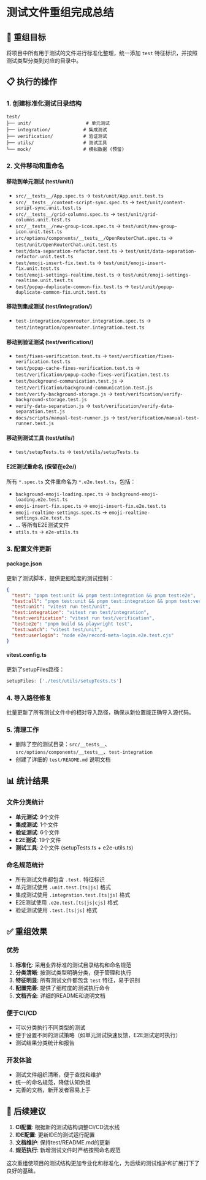 # 测试文件重组完成总结

## 🎯 重组目标

将项目中所有用于测试的文件进行标准化整理，统一添加 `test` 特征标识，并按照测试类型分类到对应的目录中。

## 📋 执行的操作

### 1. 创建标准化测试目录结构

```
test/
├── unit/                    # 单元测试
├── integration/            # 集成测试
├── verification/           # 验证测试
├── utils/                  # 测试工具
└── mock/                   # 模拟数据 (预留)
```

### 2. 文件移动和重命名

#### 移动到单元测试 (test/unit/)

- `src/__tests__/App.spec.ts` → `test/unit/App.unit.test.ts`
- `src/__tests__/content-script-sync.spec.ts` → `test/unit/content-script-sync.unit.test.ts`
- `src/__tests__/grid-columns.spec.ts` → `test/unit/grid-columns.unit.test.ts`
- `src/__tests__/new-group-icon.spec.ts` → `test/unit/new-group-icon.unit.test.ts`
- `src/options/components/__tests__/OpenRouterChat.spec.ts` → `test/unit/OpenRouterChat.unit.test.ts`
- `test/data-separation-refactor.test.ts` → `test/unit/data-separation-refactor.unit.test.ts`
- `test/emoji-insert-fix.test.ts` → `test/unit/emoji-insert-fix.unit.test.ts`
- `test/emoji-settings-realtime.test.ts` → `test/unit/emoji-settings-realtime.unit.test.ts`
- `test/popup-duplicate-common-fix.test.ts` → `test/unit/popup-duplicate-common-fix.unit.test.ts`

#### 移动到集成测试 (test/integration/)

- `test-integration/openrouter.integration.spec.ts` → `test/integration/openrouter.integration.test.ts`

#### 移动到验证测试 (test/verification/)

- `test/fixes-verification.test.ts` → `test/verification/fixes-verification.test.ts`
- `test/popup-cache-fixes-verification.test.ts` → `test/verification/popup-cache-fixes-verification.test.ts`
- `test/background-communication.test.js` → `test/verification/background-communication.test.js`
- `test/verify-background-storage.js` → `test/verification/verify-background-storage.test.js`
- `verify-data-separation.js` → `test/verification/verify-data-separation.test.js`
- `docs/scripts/manual-test-runner.js` → `test/verification/manual-test-runner.test.js`

#### 移动到测试工具 (test/utils/)

- `test/setupTests.ts` → `test/utils/setupTests.ts`

#### E2E测试重命名 (保留在e2e/)

所有 `*.spec.ts` 文件重命名为 `*.e2e.test.ts`，包括：

- `background-emoji-loading.spec.ts` → `background-emoji-loading.e2e.test.ts`
- `emoji-insert-fix.spec.ts` → `emoji-insert-fix.e2e.test.ts`
- `emoji-realtime-settings.spec.ts` → `emoji-realtime-settings.e2e.test.ts`
- ... 等所有E2E测试文件
- `utils.ts` → `e2e-utils.ts`

### 3. 配置文件更新

#### package.json

更新了测试脚本，提供更细粒度的测试控制：

```json
{
  "test": "pnpm test:unit && pnpm test:integration && pnpm test:e2e",
  "test:all": "pnpm test:unit && pnpm test:integration && pnpm test:verification && pnpm test:e2e",
  "test:unit": "vitest run test/unit",
  "test:integration": "vitest run test/integration",
  "test:verification": "vitest run test/verification",
  "test:e2e": "pnpm build && playwright test",
  "test:watch": "vitest test/unit",
  "test:userlogin": "node e2e/record-meta-login.e2e.test.cjs"
}
```

#### vitest.config.ts

更新了setupFiles路径：

```typescript
setupFiles: ['./test/utils/setupTests.ts']
```

### 4. 导入路径修复

批量更新了所有测试文件中的相对导入路径，确保从新位置能正确导入源代码。

### 5. 清理工作

- 删除了空的测试目录：`src/__tests__`、`src/options/components/__tests__`、`test-integration`
- 创建了详细的 `test/README.md` 说明文档

## 📊 统计结果

### 文件分类统计

- **单元测试**: 9个文件
- **集成测试**: 1个文件
- **验证测试**: 6个文件
- **E2E测试**: 19个文件
- **测试工具**: 2个文件 (setupTests.ts + e2e-utils.ts)

### 命名规范统计

- 所有测试文件都包含 `.test.` 特征标识
- 单元测试使用 `.unit.test.[ts|js]` 格式
- 集成测试使用 `.integration.test.[ts|js]` 格式
- E2E测试使用 `.e2e.test.[ts|js|cjs]` 格式
- 验证测试使用 `.test.[ts|js]` 格式

## ✅ 重组效果

### 优势

1. **标准化**: 采用业界标准的测试目录结构和命名规范
2. **分类清晰**: 按测试类型明确分类，便于管理和执行
3. **特征明显**: 所有测试文件都包含 `test` 特征，易于识别
4. **配置完善**: 提供了细粒度的测试执行命令
5. **文档齐全**: 详细的README和说明文档

### 便于CI/CD

- 可以分类执行不同类型的测试
- 便于设置不同的测试策略（如单元测试快速反馈，E2E测试定时执行）
- 测试结果分类统计和报告

### 开发体验

- 测试文件组织清晰，便于查找和维护
- 统一的命名规范，降低认知负担
- 完善的文档，新开发者容易上手

## 🚀 后续建议

1. **CI配置**: 根据新的测试结构调整CI/CD流水线
2. **IDE配置**: 更新IDE的测试运行配置
3. **文档维护**: 保持test/README.md的更新
4. **规范执行**: 新增测试文件时严格按照命名规范

这次重组使项目的测试结构更加专业化和标准化，为后续的测试维护和扩展打下了良好的基础。
